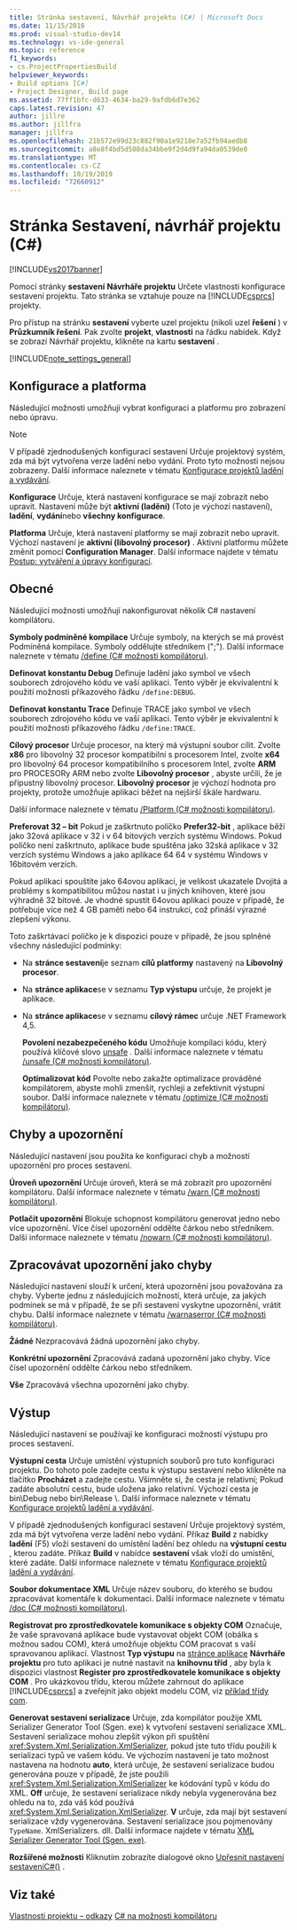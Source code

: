 ```yaml
---
title: Stránka sestavení, Návrhář projektu (C#) | Microsoft Docs
ms.date: 11/15/2016
ms.prod: visual-studio-dev14
ms.technology: vs-ide-general
ms.topic: reference
f1_keywords:
- cs.ProjectPropertiesBuild
helpviewer_keywords:
- Build options [C#]
- Project Designer, Build page
ms.assetid: 77ff1bfc-d633-4634-ba29-9afdb6d7e362
caps.latest.revision: 47
author: jillre
ms.author: jillfra
manager: jillfra
ms.openlocfilehash: 21b572e99d23c882f90a1e9218e7a52fb94aedb8
ms.sourcegitcommit: a8e8f4bd5d508da34bbe9f2d4d9fa94da0539de0
ms.translationtype: MT
ms.contentlocale: cs-CZ
ms.lasthandoff: 10/19/2019
ms.locfileid: "72660912"
---
```

# <a name="build-page-project-designer-c"></a>Stránka Sestavení, návrhář projektu (C#)
[!INCLUDE[vs2017banner](../../includes/vs2017banner.md)]

Pomocí stránky **sestavení** **Návrháře projektu** Určete vlastnosti konfigurace sestavení projektu. Tato stránka se vztahuje pouze na [!INCLUDE[csprcs](../../includes/csprcs-md.md)] projekty.

 Pro přístup na stránku **sestavení** vyberte uzel projektu (nikoli uzel **řešení** ) v **Průzkumník řešení**. Pak zvolte **projekt**, **vlastnosti** na řádku nabídek. Když se zobrazí Návrhář projektu, klikněte na kartu **sestavení** .

 [!INCLUDE[note_settings_general](../../includes/note-settings-general-md.md)]

## <a name="configuration-and-platform"></a>Konfigurace a platforma
 Následující možnosti umožňují vybrat konfiguraci a platformu pro zobrazení nebo úpravu.

> [!NOTE]
> V případě zjednodušených konfigurací sestavení Určuje projektový systém, zda má být vytvořena verze ladění nebo vydání. Proto tyto možnosti nejsou zobrazeny. Další informace naleznete v tématu [Konfigurace projektů ladění a vydávání](https://msdn.microsoft.com/0440b300-0614-4511-901a-105b771b236e).

 **Konfigurace** Určuje, která nastavení konfigurace se mají zobrazit nebo upravit. Nastavení může být **aktivní (ladění)** (Toto je výchozí nastavení), **ladění**, **vydání**nebo **všechny konfigurace**.

 **Platforma** Určuje, která nastavení platformy se mají zobrazit nebo upravit. Výchozí nastavení je **aktivní (libovolný procesor)** . Aktivní platformu můžete změnit pomocí **Configuration Manager**. Další informace najdete v tématu [Postup: vytváření a úpravy konfigurací](../../ide/how-to-create-and-edit-configurations.md).

## <a name="general"></a>Obecné
 Následující možnosti umožňují nakonfigurovat několik C# nastavení kompilátoru.

 **Symboly podmíněné kompilace** Určuje symboly, na kterých se má provést Podmíněná kompilace. Symboly oddělujte středníkem (";"). Další informace naleznete v tématu [/define (C# možnosti kompilátoru)](https://msdn.microsoft.com/library/f17d7b4d-82d0-4133-8563-68cced1cac6e).

 **Definovat konstantu Debug** Definuje ladění jako symbol ve všech souborech zdrojového kódu ve vaší aplikaci. Tento výběr je ekvivalentní k použití možnosti příkazového řádku `/define:DEBUG`.

 **Definovat konstantu Trace** Definuje TRACE jako symbol ve všech souborech zdrojového kódu ve vaší aplikaci. Tento výběr je ekvivalentní k použití možnosti příkazového řádku `/define:TRACE`.

 **Cílový procesor** Určuje procesor, na který má výstupní soubor cílit. Zvolte **x86** pro libovolný 32 procesor kompatibilní s procesorem Intel, zvolte **x64** pro libovolný 64 procesor kompatibilního s procesorem Intel, zvolte **ARM** pro PROCESORy ARM nebo zvolte **Libovolný procesor** , abyste určili, že je přípustný libovolný procesor. **Libovolný procesor** je výchozí hodnota pro projekty, protože umožňuje aplikaci běžet na nejširší škále hardwaru.

 Další informace naleznete v tématu [/Platform (C# možnosti kompilátoru)](https://msdn.microsoft.com/library/c290ff5e-47f4-4a85-9bb3-9c2525b0be04).

 **Preferovat 32 – bit** Pokud je zaškrtnuto políčko **Prefer32-bit** , aplikace běží jako 32ová aplikace v 32 i v 64 bitových verzích systému Windows. Pokud políčko není zaškrtnuto, aplikace bude spuštěna jako 32ská aplikace v 32 verzích systému Windows a jako aplikace 64 64 v systému Windows v 16bitovém verzích.

 Pokud aplikaci spouštíte jako 64ovou aplikaci, je velikost ukazatele Dvojitá a problémy s kompatibilitou můžou nastat i u jiných knihoven, které jsou výhradně 32 bitové. Je vhodné spustit 64ovou aplikaci pouze v případě, že potřebuje více než 4 GB paměti nebo 64 instrukcí, což přináší výrazné zlepšení výkonu.

 Toto zaškrtávací políčko je k dispozici pouze v případě, že jsou splněné všechny následující podmínky:

- Na **stránce sestavení**je seznam **cílů platformy** nastavený na **Libovolný procesor**.

- Na **stránce aplikace**se v seznamu **Typ výstupu** určuje, že projekt je aplikace.

- Na **stránce aplikace**se v seznamu **cílový rámec** určuje .NET Framework 4,5.

  **Povolení nezabezpečeného kódu** Umožňuje kompilaci kódu, který používá klíčové slovo [unsafe](https://msdn.microsoft.com/library/7e818009-1c6e-4b9e-b769-3728a01586a0) . Další informace naleznete v tématu [/unsafe (C# možnosti kompilátoru)](https://msdn.microsoft.com/library/fdb77ed9-da03-45bd-bb7f-250704da1bcc).

  **Optimalizovat kód** Povolte nebo zakažte optimalizace prováděné kompilátorem, abyste mohli zmenšit, rychleji a zefektivnit výstupní soubor. Další informace naleznete v tématu [/optimize (C# možnosti kompilátoru)](https://msdn.microsoft.com/library/6dd5b6f2-cd1d-4593-a9f4-1c2ed9404ca0).

## <a name="errors-and-warnings"></a>Chyby a upozornění
 Následující nastavení jsou použita ke konfiguraci chyb a možností upozornění pro proces sestavení.

 **Úroveň upozornění** Určuje úroveň, která se má zobrazit pro upozornění kompilátoru. Další informace naleznete v tématu [/warn (C# možnosti kompilátoru)](https://msdn.microsoft.com/library/5f80ff59-4991-4382-9f9a-77da18446e71).

 **Potlačit upozornění** Blokuje schopnost kompilátoru generovat jedno nebo více upozornění. Více čísel upozornění oddělte čárkou nebo středníkem. Další informace naleznete v tématu [/nowarn (C# možnosti kompilátoru)](https://msdn.microsoft.com/library/6dcbc5e8-ae67-4566-9df3-f63cfdd9c4e4).

## <a name="treat-warnings-as-errors"></a>Zpracovávat upozornění jako chyby
 Následující nastavení slouží k určení, která upozornění jsou považována za chyby. Vyberte jednu z následujících možností, která určuje, za jakých podmínek se má v případě, že se při sestavení vyskytne upozornění, vrátit chybu. Další informace naleznete v tématu [/warnaserror (C# možnosti kompilátoru)](https://msdn.microsoft.com/library/04680ec3-08d6-4e2e-a274-38310e10e33c).

 **Žádné** Nezpracovává žádná upozornění jako chyby.

 **Konkrétní upozornění** Zpracovává zadaná upozornění jako chyby. Více čísel upozornění oddělte čárkou nebo středníkem.

 **Vše** Zpracovává všechna upozornění jako chyby.

## <a name="output"></a>Výstup
 Následující nastavení se používají ke konfiguraci možností výstupu pro proces sestavení.

 **Výstupní cesta** Určuje umístění výstupních souborů pro tuto konfiguraci projektu. Do tohoto pole zadejte cestu k výstupu sestavení nebo klikněte na tlačítko **Procházet** a zadejte cestu. Všimněte si, že cesta je relativní; Pokud zadáte absolutní cestu, bude uložena jako relativní. Výchozí cesta je bin\Debug nebo bin\Release \\. Další informace naleznete v tématu [Konfigurace projektů ladění a vydávání](https://msdn.microsoft.com/0440b300-0614-4511-901a-105b771b236e).

 V případě zjednodušených konfigurací sestavení Určuje projektový systém, zda má být vytvořena verze ladění nebo vydání. Příkaz **Build** z nabídky **ladění** (F5) vloží sestavení do umístění ladění bez ohledu na **výstupní cestu** , kterou zadáte. Příkaz **Build** v nabídce **sestavení** však vloží do umístění, které zadáte. Další informace naleznete v tématu [Konfigurace projektů ladění a vydávání](https://msdn.microsoft.com/0440b300-0614-4511-901a-105b771b236e).

 **Soubor dokumentace XML** Určuje název souboru, do kterého se budou zpracovávat komentáře k dokumentaci. Další informace naleznete v tématu [/doc (C# možnosti kompilátoru)](https://msdn.microsoft.com/library/849eea59-c936-4311-bad8-d07404480f2a).

 **Registrovat pro zprostředkovatele komunikace s objekty COM** Označuje, že vaše spravovaná aplikace bude vystavovat objekt COM (obálka s možnou sadou COM), která umožňuje objektu COM pracovat s vaší spravovanou aplikací. Vlastnost **Typ výstupu** na [stránce aplikace](../../ide/reference/application-page-project-designer-visual-basic.md) **Návrháře projektu** pro tuto aplikaci je nutné nastavit na **knihovnu tříd** , aby byla k dispozici vlastnost **Register pro zprostředkovatele komunikace s objekty COM** . Pro ukázkovou třídu, kterou můžete zahrnout do aplikace [!INCLUDE[csprcs](../../includes/csprcs-md.md)] a zveřejnit jako objekt modelu COM, viz [příklad třídy com](https://msdn.microsoft.com/library/6504dea9-ad1c-4993-a794-830fec5270af).

 **Generovat sestavení serializace** Určuje, zda kompilátor použije XML Serializer Generator Tool (Sgen. exe) k vytvoření sestavení serializace XML. Sestavení serializace mohou zlepšit výkon při spuštění <xref:System.Xml.Serialization.XmlSerializer>, pokud jste tuto třídu použili k serializaci typů ve vašem kódu. Ve výchozím nastavení je tato možnost nastavena na hodnotu **auto**, která určuje, že sestavení serializace budou generována pouze v případě, že jste použili <xref:System.Xml.Serialization.XmlSerializer> ke kódování typů v kódu do XML. **Off** určuje, že sestavení serializace nikdy nebyla vygenerována bez ohledu na to, zda váš kód používá <xref:System.Xml.Serialization.XmlSerializer>. **V** určuje, zda mají být sestavení serializace vždy vygenerována. Sestavení serializace jsou pojmenovány `TypeName`. XmlSerializers. dll. Další informace najdete v tématu [XML Serializer Generator Tool (Sgen. exe)](https://msdn.microsoft.com/library/cc1d1f1c-fb26-4be9-885a-3fe84c81cec6).

 **Rozšířené možnosti** Kliknutím zobrazíte dialogové okno [Upřesnit nastavení sestaveníC#()](../../ide/reference/advanced-build-settings-dialog-box-csharp.md) .

## <a name="see-also"></a>Viz také
 [Vlastnosti projektu – odkazy](../../ide/reference/project-properties-reference.md) [ C# na možnosti kompilátoru](https://msdn.microsoft.com/library/d3403556-1816-4546-a782-e8223a772e44)
